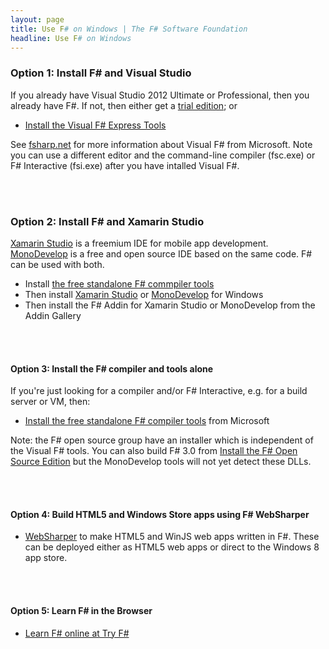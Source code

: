 ```yaml
---
layout: page
title: Use F# on Windows | The F# Software Foundation
headline: Use F# on Windows
---
```



### Option 1: Install F# and Visual Studio

If you already have Visual Studio 2012 Ultimate or Professional, then you already have F#. If not, then either get a [trial edition](http://www.microsoft.com/visualstudio/eng#downloads+d-2012-editions); or

* [Install the Visual F# Express Tools](http://go.microsoft.com/fwlink/?LinkID=261287)

See [fsharp.net](http://fsharp.net) for more information about Visual F# from Microsoft. 
Note you can use a different editor and the command-line compiler (fsc.exe) or F# Interactive (fsi.exe) 
after you have intalled Visual F#.

<br />
<br />


### Option 2: Install F# and Xamarin Studio 

[Xamarin Studio](http://xamarin.com/studio) is a freemium IDE for mobile app development. 
[MonoDevelop](http://monodevelop.com) is a free and open source IDE based on the same code.  F# can be 
used with both.

* Install [the free standalone F# commpiler tools](http://go.microsoft.com/fwlink/?LinkId=261286) 
* Then install [Xamarin Studio](http://xamarin.com/studio) or [MonoDevelop](http://monodevelop.com) for Windows
* Then install the F# Addin for Xamarin Studio or MonoDevelop from the Addin Gallery

<br />
<br />



#### Option 3: Install the F# compiler and tools alone

If you're just looking for a compiler and/or F# Interactive, e.g. for a build server or VM, then:

* [Install the free standalone F# compiler tools](http://go.microsoft.com/fwlink/?LinkId=261286) from Microsoft

Note: the F# open source group have an installer which is independent of the Visual F# tools. 
You can also build F# 3.0 from [Install the F# Open Source Edition](http://fsharp.github.com/fsharp) but the MonoDevelop 
tools will not yet detect these DLLs.

<br />
<br />

#### Option 4: Build HTML5 and Windows Store apps using F# WebSharper

* [WebSharper](http://www.websharper.com) to make HTML5 and WinJS web apps written in F#. These can be deployed either as HTML5 web apps or direct to the Windows 8 app store.

<br />
<br />

#### Option 5: Learn F# in the Browser

* [Learn F# online at Try F#](http://tryfsharp.org)


